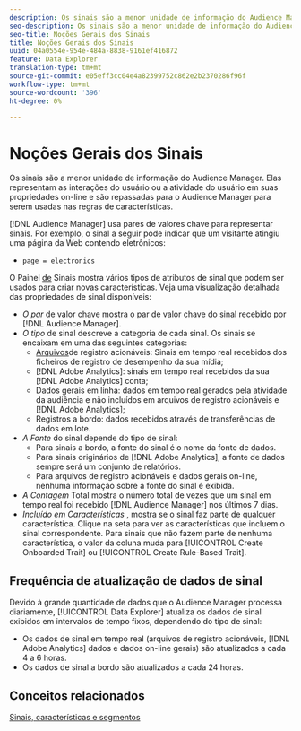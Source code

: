 ```yaml
---
description: Os sinais são a menor unidade de informação do Audience Manager. Elas representam as interações do usuário ou a atividade do usuário em suas propriedades online e são repassadas para o Audience Manager para serem usadas em regras de características.
seo-description: Os sinais são a menor unidade de informação do Audience Manager. Elas representam as interações do usuário ou a atividade do usuário em suas propriedades online e são repassadas para o Audience Manager para serem usadas em regras de características.
seo-title: Noções Gerais dos Sinais
title: Noções Gerais dos Sinais
uuid: 04a0554e-954e-484a-8838-9161ef416872
feature: Data Explorer
translation-type: tm+mt
source-git-commit: e05eff3cc04e4a82399752c862e2b2370286f96f
workflow-type: tm+mt
source-wordcount: '396'
ht-degree: 0%

---
```



# Noções Gerais dos Sinais

Os sinais são a menor unidade de informação do Audience Manager. Elas representam as interações do usuário ou a atividade do usuário em suas propriedades on-line e são repassadas para o Audience Manager para serem usadas nas regras de características.

[!DNL Audience Manager] usa pares de valores chave para representar sinais. Por exemplo, o sinal a seguir pode indicar que um visitante atingiu uma página da Web contendo eletrônicos:

* `page = electronics`

O Painel [de](../../features/data-explorer/data-explorer-signals-dashboard.md) Sinais mostra vários tipos de atributos de sinal que podem ser usados para criar novas características. Veja uma visualização detalhada das propriedades de sinal disponíveis:

* *O par* de valor chave mostra o par de valor chave do sinal recebido por [!DNL Audience Manager].
* *O tipo* de sinal descreve a categoria de cada sinal. Os sinais se encaixam em uma das seguintes categorias:
   * [Arquivos](/help/using/integration/media-data-integration/actionable-log-files.md)de registro acionáveis: Sinais em tempo real recebidos dos ficheiros de registro de desempenho da sua mídia;
   * [!DNL Adobe Analytics]: sinais em tempo real recebidos da sua [!DNL Adobe Analytics] conta;
   * Dados gerais em linha: dados em tempo real gerados pela atividade da audiência e não incluídos em arquivos de registro acionáveis e [!DNL Adobe Analytics];
   * Registros a bordo: dados recebidos através de transferências de dados em lote.
* *A Fonte* do sinal depende do tipo de sinal:
   * Para sinais a bordo, a fonte do sinal é o nome da fonte de dados.
   * Para sinais originários de [!DNL Adobe Analytics], a fonte de dados sempre será um conjunto de relatórios.
   * Para arquivos de registro acionáveis e dados gerais on-line, nenhuma informação sobre a fonte do sinal é exibida.
* *A Contagem* Total mostra o número total de vezes que um sinal em tempo real foi recebido [!DNL Audience Manager] nos últimos 7 dias.
* *Incluído em Características* , mostra se o sinal faz parte de qualquer característica. Clique na seta para ver as características que incluem o sinal correspondente. Para sinais que não fazem parte de nenhuma característica, o valor da coluna muda para [!UICONTROL Create Onboarded Trait] ou [!UICONTROL Create Rule-Based Trait].

## Frequência de atualização de dados de sinal

Devido à grande quantidade de dados que o Audience Manager processa diariamente, [!UICONTROL Data Explorer] atualiza os dados de sinal exibidos em intervalos de tempo fixos, dependendo do tipo de sinal:

* Os dados de sinal em tempo real (arquivos de registro acionáveis, [!DNL Adobe Analytics] dados e dados on-line gerais) são atualizados a cada 4 a 6 horas.
* Os dados de sinal a bordo são atualizados a cada 24 horas.

## Conceitos relacionados

[Sinais, características e segmentos](/help/using/reference/signal-trait-segment.md)
